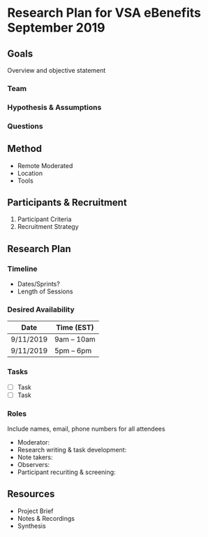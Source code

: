 # Research Plan for VSA eBenefits September 2019
## Goals
Overview and objective statement
### Team
### Hypothesis & Assumptions
### Questions
## Method
* Remote Moderated
* Location
* Tools
## Participants & Recruitment
1. Participant Criteria
2. Recruitment Strategy
## Research Plan
### Timeline
* Dates/Sprints?
* Length of Sessions
### Desired Availability
Date | Time (EST)
---- | ----
9/11/2019 | 9am – 10am
9/11/2019 | 5pm – 6pm
### Tasks
- [ ] Task
- [ ] Task
### Roles
Include names, email, phone numbers for all attendees
* Moderator:
* Research writing & task development:
* Note takers: 
* Observers:
* Participant recuriting & screening:
## Resources
* Project Brief
* Notes & Recordings
* Synthesis
